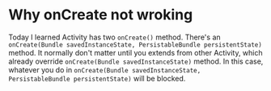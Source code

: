 # Why onCreate not wroking

Today I learned Activity has two `onCreate()` method. There's an `onCreate(Bundle savedInstanceState, PersistableBundle persistentState)` method. It normally don't matter until you extends from other Activity, which already override `onCreate(Bundle savedInstanceState)` method. In this case, whatever you do in `onCreate(Bundle savedInstanceState, PersistableBundle persistentState)` will be blocked.